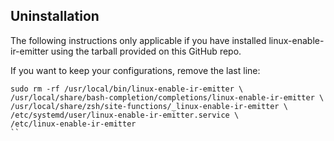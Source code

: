 ## Uninstallation
The following instructions only applicable if you have installed linux-enable-ir-emitter using the tarball provided on this GitHub repo.

If you want to keep your configurations, remove the last line:
```
sudo rm -rf /usr/local/bin/linux-enable-ir-emitter \
/usr/local/share/bash-completion/completions/linux-enable-ir-emitter \
/usr/local/share/zsh/site-functions/_linux-enable-ir-emitter \
/etc/systemd/user/linux-enable-ir-emitter.service \
/etc/linux-enable-ir-emitter
``
